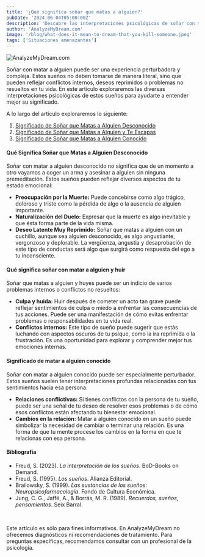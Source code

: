 ```yaml
---
title: '¿Qué significa soñar que matas a alguien?'
pubDate: '2024-06-04T05:00:00Z'
description: 'Descubre las interpretaciones psicológicas de soñar con matar a alguien, y lo que estos sueños pueden reflejar sobre tu estado emocional.'
author: 'AnalyzeMyDream.com'
image: '/blog/what-does-it-mean-to-dream-that-you-kill-someone.jpeg'
tags: ['Situaciones amenazantes']
---
```


![AnalyzeMyDream.com](/blog/what-does-it-mean-to-dream-that-you-kill-someone.jpeg)

Soñar con matar a alguien puede ser una experiencia perturbadora y compleja. Estos sueños no deben tomarse de manera literal, sino que pueden reflejar conflictos internos, deseos reprimidos o problemas no resueltos en tu vida. En este artículo exploraremos las diversas interpretaciones psicológicas de estos sueños para ayudarte a entender mejor su significado.

A lo largo del artículo exploraremos lo siguiente:

1. [Significado de Soñar que Matas a Alguien Desconocido](#que-significa-soñar-que-matas-a-alguien-desconocido)
2. [Significado de Soñar que Matas a Alguien y Te Escapas](#que-significa-soñar-que-matas-a-alguien-y-te-escapas)
3. [Significado de Soñar que Matas a Alguien Conocido](#que-significa-soñar-que-matas-a-alguien-conocido)

#### Qué Significa Soñar que Matas a Alguien Desconocido

Soñar con matar a alguien desconocido no significa que de un momento a otro vayamos a coger un arma y asesinar a alguien sin ninguna premeditación. Estos sueños pueden reflejar diversos aspectos de tu estado emocional:

- **Preocupación por la Muerte:** Puede concebirse como algo trágico, doloroso y triste como la pérdida de algo o la ausencia de alguien importante.
- **Naturalización del Duelo:** Expresar que la muerte es algo inevitable y que ésta forma parte de la vida misma.
- **Deseo Latente Muy Reprimido:** Soñar que matas a alguien con un cuchillo, aunque sea alguien desconocido, es algo angustiante, vergonzoso y deplorable. La vergüenza, angustia y desaprobación de este tipo de conductas será algo que surgirá como respuesta del ego a tu inconsciente.

#### Qué significa soñar con matar a alguien y huir

Soñar que matas a alguien y huyes puede ser un indicio de varios problemas internos o conflictos no resueltos:

- **Culpa y huida:** Huir después de cometer un acto tan grave puede reflejar sentimientos de culpa o miedo a enfrentar las consecuencias de tus acciones. Puede ser una manifestación de cómo evitas enfrentar problemas o responsabilidades en tu vida real.
- **Conflictos internos:** Este tipo de sueño puede sugerir que estás luchando con aspectos oscuros de tu psique, como la ira reprimida o la frustración. Es una oportunidad para explorar y comprender mejor tus emociones internas.

#### Significado de matar a alguien conocido

Soñar con matar a alguien conocido puede ser especialmente perturbador. Estos sueños suelen tener interpretaciones profundas relacionadas con tus sentimientos hacia esa persona:

- **Relaciones conflictivas:** Si tienes conflictos con la persona de tu sueño, puede ser una señal de tu deseo de resolver esos problemas o de cómo esos conflictos están afectando tu bienestar emocional.
- **Cambios en la relación:** Matar a alguien conocido en un sueño puede simbolizar la necesidad de cambiar o terminar una relación. Es una forma de que tu mente procese los cambios en la forma en que te relacionas con esa persona.

#### Bibliografía

- Freud, S. (2023). *La interpretación de los sueños*. BoD-Books on Demand.
- Freud, S. (1995). *Los sueños*. Alianza Editorial.
- Brailowsky, S. (1999). *Las sustancias de los sueños: Neuropsicofarmacología*. Fondo de Cultura Económica.
- Jung, C. G., Jaffé, A., & Borrás, M. R. (1989). *Recuerdos, sueños, pensamientos*. Seix Barral.

<br>

Este artículo es sólo para fines informativos. En AnalyzeMyDream no ofrecemos diagnósticos ni recomendaciones de tratamiento. Para preguntas específicas, recomendamos consultar con un profesional de la psicología.
